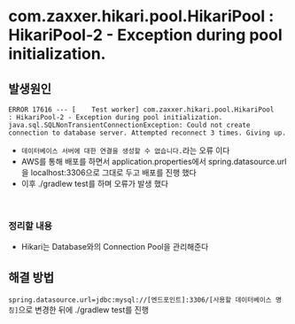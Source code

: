 # com.zaxxer.hikari.pool.HikariPool : HikariPool-2 - Exception during pool initialization.

## 발생원인
```
ERROR 17616 --- [    Test worker] com.zaxxer.hikari.pool.HikariPool        : HikariPool-2 - Exception during pool initialization.
java.sql.SQLNonTransientConnectionException: Could not create connection to database server. Attempted reconnect 3 times. Giving up. 
```

* `데이터베이스 서버에 대한 연결을 생성할 수 없습니다.`라는 오류 이다
* AWS를 통해 배포를 하면서 application.properties에서 spring.datasource.url을 localhost:3306으로 그대로 두고 배포를 진행 했다
* 이후 ./gradlew test를 하며 오류가 발생 했다

<br/>

### 정리할 내용
* Hikari는 Database와의 Connection Pool을 관리해준다


## 해결 방법
`spring.datasource.url=jdbc:mysql://[엔드포인트]:3306/[사용할 데이터베이스 명칭]`으로 변경한 뒤에 ./gradlew test를 진행